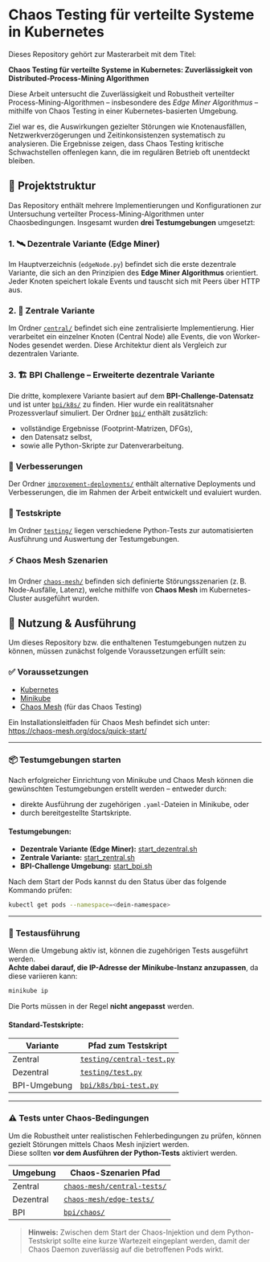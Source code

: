 # Chaos Testing für verteilte Systeme in Kubernetes

Dieses Repository gehört zur Masterarbeit mit dem Titel:

**Chaos Testing für verteilte Systeme in Kubernetes: Zuverlässigkeit von Distributed-Process-Mining Algorithmen**

Diese Arbeit untersucht die Zuverlässigkeit und Robustheit verteilter Process-Mining-Algorithmen – insbesondere des *Edge Miner Algorithmus* – mithilfe von Chaos Testing in einer Kubernetes-basierten Umgebung.

Ziel war es, die Auswirkungen gezielter Störungen wie Knotenausfällen, Netzwerkverzögerungen und Zeitinkonsistenzen systematisch zu analysieren. Die Ergebnisse zeigen, dass Chaos Testing kritische Schwachstellen offenlegen kann, die im regulären Betrieb oft unentdeckt bleiben.

## 📁 Projektstruktur

Das Repository enthält mehrere Implementierungen und Konfigurationen zur Untersuchung verteilter Process-Mining-Algorithmen unter Chaosbedingungen. Insgesamt wurden **drei Testumgebungen** umgesetzt:

### 1. 🛰 Dezentrale Variante (Edge Miner)

Im Hauptverzeichnis (`edgeNode.py`) befindet sich die erste dezentrale Variante, die sich an den Prinzipien des **Edge Miner Algorithmus** orientiert. Jeder Knoten speichert lokale Events und tauscht sich mit Peers über HTTP aus.

### 2. 🧠 Zentrale Variante

Im Ordner [`central/`](central/) befindet sich eine zentralisierte Implementierung. Hier verarbeitet ein einzelner Knoten (Central Node) alle Events, die von Worker-Nodes gesendet werden. Diese Architektur dient als Vergleich zur dezentralen Variante.

### 3. 🏗 BPI Challenge – Erweiterte dezentrale Variante

Die dritte, komplexere Variante basiert auf dem **BPI-Challenge-Datensatz** und ist unter [`bpi/k8s/`](bpi/k8s/) zu finden. Hier wurde ein realitätsnaher Prozessverlauf simuliert. Der Ordner [`bpi/`](bpi/) enthält zusätzlich:
- vollständige Ergebnisse (Footprint-Matrizen, DFGs),
- den Datensatz selbst,
- sowie alle Python-Skripte zur Datenverarbeitung.

### 🔧 Verbesserungen

Der Ordner [`improvement-deployments/`](improvement-deplyments/) enthält alternative Deployments und Verbesserungen, die im Rahmen der Arbeit entwickelt und evaluiert wurden.

### 🧪 Testskripte

Im Ordner [`testing/`](testing/) liegen verschiedene Python-Tests zur automatisierten Ausführung und Auswertung der Testumgebungen.

### ⚡ Chaos Mesh Szenarien

Im Ordner [`chaos-mesh/`](chaos-mesh/) befinden sich definierte Störungsszenarien (z. B. Node-Ausfälle, Latenz), welche mithilfe von **Chaos Mesh** im Kubernetes-Cluster ausgeführt wurden.



## 🔧 Nutzung & Ausführung

Um dieses Repository bzw. die enthaltenen Testumgebungen nutzen zu können, müssen zunächst folgende Voraussetzungen erfüllt sein:

### ✅ Voraussetzungen

- [Kubernetes](https://kubernetes.io/docs/setup/)
- [Minikube](https://minikube.sigs.k8s.io/docs/start/)
- [Chaos Mesh](https://chaos-mesh.org/) (für das Chaos Testing)

Ein Installationsleitfaden für Chaos Mesh befindet sich unter:  
https://chaos-mesh.org/docs/quick-start/

---

### 📦 Testumgebungen starten

Nach erfolgreicher Einrichtung von Minikube und Chaos Mesh können die gewünschten Testumgebungen erstellt werden – entweder durch:

- direkte Ausführung der zugehörigen `.yaml`-Dateien in Minikube, oder
- durch bereitgestellte Startskripte.

#### Testumgebungen:

- **Dezentrale Variante (Edge Miner):** [start_dezentral.sh](start_dezentral.sh)
- **Zentrale Variante:** [start_zentral.sh](start_zentral.sh)
- **BPI-Challenge Umgebung:** [start_bpi.sh](start_bpi.sh)

Nach dem Start der Pods kannst du den Status über das folgende Kommando prüfen:

```bash
kubectl get pods --namespace=<dein-namespace>
```

---

### 🧪 Testausführung

Wenn die Umgebung aktiv ist, können die zugehörigen Tests ausgeführt werden.  
**Achte dabei darauf, die IP-Adresse der Minikube-Instanz anzupassen**, da diese variieren kann:

```bash
minikube ip
```

Die Ports müssen in der Regel **nicht angepasst** werden.

#### Standard-Testskripte:

| Variante        | Pfad zum Testskript                                |
|----------------|-----------------------------------------------------|
| Zentral         | [`testing/central-test.py`](testing/central-test.py) |
| Dezentral       | [`testing/test.py`](testing/test.py)                 |
| BPI-Umgebung    | [`bpi/k8s/bpi-test.py`](bpi/k8s/bpi-test.py)         |

---

### ⚠️ Tests unter Chaos-Bedingungen

Um die Robustheit unter realistischen Fehlerbedingungen zu prüfen, können gezielt Störungen mittels Chaos Mesh injiziert werden.  
Diese sollten **vor dem Ausführen der Python-Tests** aktiviert werden.

| Umgebung        | Chaos-Szenarien Pfad                                  |
|----------------|--------------------------------------------------------|
| Zentral         | [`chaos-mesh/central-tests/`](chaos-mesh/central-tests/) |
| Dezentral       | [`chaos-mesh/edge-tests/`](chaos-mesh/edge-tests/)       |
| BPI             | [`bpi/chaos/`](bpi/chaos/)                               |

>  **Hinweis:** Zwischen dem Start der Chaos-Injektion und dem Python-Testskript sollte eine kurze Wartezeit eingeplant werden, damit der Chaos Daemon zuverlässig auf die betroffenen Pods wirkt.
